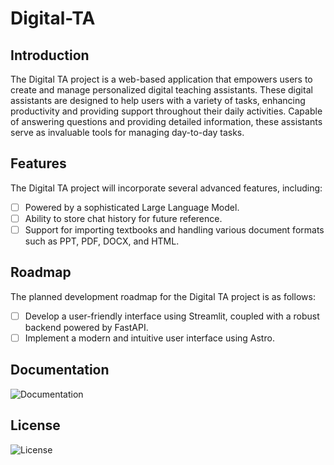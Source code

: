 <!--
 * @Author: hibana2077 hibana2077@gmail.com
 * @Date: 2024-05-05 10:00:24
 * @LastEditors: hibana2077 hibana2077@gmail.com
 * @LastEditTime: 2024-05-06 19:36:51
 * @FilePath: \Digital-TA\README.md
 * @Description: 
-->
# Digital-TA

## Introduction

The Digital TA project is a web-based application that empowers users to create and manage personalized digital teaching assistants. These digital assistants are designed to help users with a variety of tasks, enhancing productivity and providing support throughout their daily activities. Capable of answering questions and providing detailed information, these assistants serve as invaluable tools for managing day-to-day tasks.

## Features

The Digital TA project will incorporate several advanced features, including:

- [ ] Powered by a sophisticated Large Language Model.
- [ ] Ability to store chat history for future reference.
- [ ] Support for importing textbooks and handling various document formats such as PPT, PDF, DOCX, and HTML.

## Roadmap

The planned development roadmap for the Digital TA project is as follows:

- [ ] Develop a user-friendly interface using Streamlit, coupled with a robust backend powered by FastAPI.
- [ ] Implement a modern and intuitive user interface using Astro.

## Documentation

![Documentation](https://digitalta.hibana2077.com)

## License

![License](https://img.shields.io/badge/license-MIT-blue)
